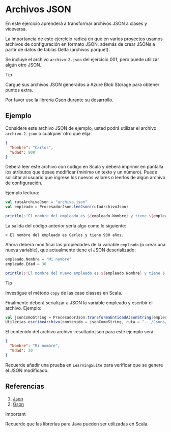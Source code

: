 # Archivos JSON

En este ejercicio aprenderá a transformar archivos JSON a clases y viceversa.

La importancia de este ejercicio radica en que en varios proyectos usamos archivos de configuración en formato JSON, además de crear JSONs a partir de datos de tablas Delta (archivos parquet).

Se incluye el archivo `archivo-2.json` del ejercicio 001, pero puede utilizar algún otro JSON.

> [!TIP]
> Cargue sus archivos JSON generados a Azure Blob Storage para obtener puntos extra.

Por favor use la librería [Gson](https://github.com/google/gson) durante su desarrollo.

## Ejemplo

Considere este archivo JSON de ejemplo, usted podrá utilizar el archivo `archivo-2.json` o cualquier otro que elija.

```json
{
  "Nombre": "Carlos",
  "Edad": 900
}
```

Deberá leer este archivo con código en Scala y deberá imprimir en pantalla los atributos que desee modificar (mínimo un texto y un número).
Puede solicitar al usuario que ingrese los nuevos valores o leerlos de algún archivo de configuración.

Ejemplo lectura:

```scala
val rutaArchivoJson = "archivo.json"
val empleado = ProcesadorJson.leeJson(rutaArchivoJson)

println(s"El nombre del empleado es ${empleado.Nombre} y tiene ${empleado.Edad} años.")
```

La salida del código anterior sería algo como lo siguiente:

```
> El nombre del empleado es Carlos y tiene 900 años.
```

Ahora deberá modificar las propiedades de la variable `empleado` (o crear una nueva variable), que actualmente tiene el JSON deserializado:

```scala
empleado.Nombre = "Mi nombre"
empleado.Edad = 30

println(s"El nombre del nuevo empleado es ${empleado.Nombre} y tiene ${empleado.Edad} años.")
```

> [!TIP]
> Investigue el método `copy` de las case classes en Scala.

Finalmente deberá serializar a JSON la variable empleado y escribir el archivo. Ejemplo:

```scala
val jsonComoString = ProcesadorJson.transformaEntidadAJsonString(empleado);
Utilerias.escribeArchivo(contenido = jsonComoString, ruta = ".../Jsons/archivo-resultado.json")
```

El contenido del archivo archivo-resultado.json para este ejemplo será:

```json
{
  "Nombre": "Mi nombre",
  "Edad": 30
}
```

Recuerde añadir una prueba en `LearningSuite` para verificar que se genere el JSON modificado.

## Referencias

1. [Json](https://www.json.org/json-en.html)
2. [Gson](https://github.com/google/gson)

> [!IMPORTANT]  
> Recuerde que las librerías para Java pueden ser utilizadas en Scala.

